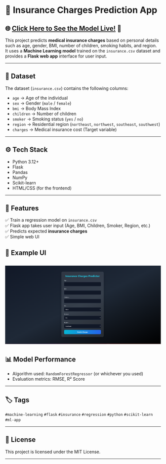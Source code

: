 # 🏥 Insurance Charges Prediction App
## 🌐 **[Click Here to See the Model Live!](https://insurance-3u7q.onrender.com/)** 🚀

This project predicts **medical insurance charges** based on personal details such as age, gender, BMI, number of children, smoking habits, and region.  
It uses a **Machine Learning model** trained on the `insurance.csv` dataset and provides a **Flask web app** interface for user input.

---

## 📂 Dataset
The dataset (`insurance.csv`) contains the following columns:

- `age` → Age of the individual  
- `sex` → Gender (`male` / `female`)  
- `bmi` → Body Mass Index  
- `children` → Number of children  
- `smoker` → Smoking status (`yes` / `no`)  
- `region` → Residential region (`northeast`, `northwest`, `southeast`, `southwest`)  
- `charges` → Medical insurance cost (Target variable)

---

## ⚙️ Tech Stack
- Python 3.12+
- Flask
- Pandas
- NumPy
- Scikit-learn
- HTML/CSS (for the frontend)

---

## 🚀 Features
✅ Train a regression model on `insurance.csv`  
✅ Flask app takes user input (Age, BMI, Children, Smoker, Region, etc.)  
✅ Predicts expected **insurance charges**  
✅ Simple web UI  



## 📸 Example UI
![App Screenshot](screenshot.png)
---


## 📊 Model Performance
- Algorithm used: `RandomForestRegressor` (or whichever you used)
- Evaluation metrics: RMSE, R² Score

---

## 🏷️ Tags
`#machine-learning` `#flask` `#insurance` `#regression` `#python` `#scikit-learn` `#ml-app`  

---

## 📜 License
This project is licensed under the MIT License.

---